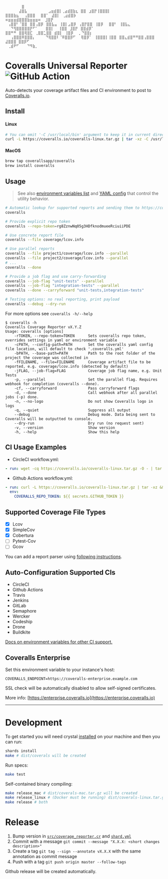 ```
⠀⠀⠀⠀⠀⠀⣿
⠀⠀⠀⠀⠀⣼⣿⣧⠀⠀⠀⠀⠀⠀⠀ ⣠⣶⣾⣿⡇⢀⣴⣾⣿⣷⣆ ⣿⣿⠀⣰⣿⡟⢸⣿⣿⣿⡇ ⣿⣿⣿⣷⣦⠀⠀⢠⣿⣿⣿⠀⠀⣿⣿⠁⠀⣼⣿⡇⠀⢀⣴⣾⣿⡷
⠶⣶⣶⣶⣾⣿⣿⣿⣷⣶⣶⣶⠶  ⣸⣿⡟ ⠀⢠⣿⣿⠃⠈⣿⣿⠀⣿⣿⢠⣿⡿⠀⣿⣿⣧⣤⠀⢸⣿⡇⣠⣿⡿⠀⢠⣿⡟⣿⣿⠀⢸⣿⡿⠀⠀⣿⣿⠃⠀⢸⣿⣧⣄
⠀⠀⠙⢻⣿⣿⣿⣿⣿⡟⠋⠁⠀⠀ ⣿⣿⡇⠀ ⢸⣿⣿⠀⣸⣿⡟⠀⣿⣿⣾⡿⠁ ⣿⣿⠛⠛⠀⣿⣿⢿⣿⣏⠀⢀⣿⣿⣁⣿⣿⠀⣾⣿⡇⠀⢸⣿⡿⠀⠀⡀⠙⣿⣿⡆
⠀⠀⢠⣿⣿⣿⠿⣿⣿⣿⡄⠀⠀⠀ ⠙⢿⣿⣿⠇⠈⠿⣿⣿⡿⠋⠀⠀⢿⣿⡿⠁⠀⢸⣿⣿⣿⡇⢸⣿⣿⠀⣿⣿⣄⣾⣿⠛⠛⣿⣿⢠⣿⣿⣿ ⣼⣿⣿⣿ ⣿⣿⡿⠋⠀
⠀⢀⣾⠟⠋⠀⠀⠀⠙⠻⣷⡀⠀⠀
```

# Coveralls Universal Reporter ![GitHub Action](https://github.com/coverallsapp/coverage-reporter/workflows/Build/badge.svg)

Auto-detects your coverage artifact files and CI environment to post to [Coveralls.io](https://coveralls.io).

## Install

#### Linux

```bash
# You can omit '-C /usr/local/bin' argument to keep it in current directory
curl -L https://coveralls.io/coveralls-linux.tar.gz | tar -xz -C /usr/local/bin
```

#### MacOS

```bash
brew tap coverallsapp/coveralls
brew install coveralls
```

## Usage

> See also [environment variables list](./doc/configuration.md#env-variables) and [YAML config](./doc/configuration.md#yaml-config) that control the utility behavior.

```bash
# Automatic lookup for supported reports and sending them to https://coveralls.io
coveralls

# Provide explicit repo token
coveralls --repo-token=rg8ZznwNq05g3HDfknodmueeRciuiiPDE

# Use concrete report file
coveralls --file coverage/lcov.info

# Use parallel reports
coveralls --file project1/coverage/lcov.info --parallel
coveralls --file project2/coverage/lcov.info --parallel
# ...
coveralls --done

# Provide a job flag and use carry-forwarding
coveralls --job-flag "unit-tests" --parallel
coveralls --job-flag "integration-tests" --parallel
coveralls --done --carryforward "unit-tests,integration-tests"

# Testing options: no real reporting, print payload
coveralls --debug --dry-run
```

For more options see `coveralls -h/--help`

```
$ coveralls -h
Coveralls Coverage Reporter vX.Y.Z
Usage: coveralls [options]
    -rTOKEN, --repo-token=TOKEN      Sets coveralls repo token, overrides settings in yaml or environment variable
    -cPATH, --config-path=PATH       Set the coveralls yaml config file location, will default to check '.coveralls.yml'
    -bPATH, --base-path=PATH         Path to the root folder of the project the coverage was collected in
    -fFILENAME, --file=FILENAME      Coverage artifact file to be reported, e.g. coverage/lcov.info (detected by default)
    -jFLAG, --job-flag=FLAG          Coverage job flag name, e.g. Unit Tests
    -p, --parallel                   Set the parallel flag. Requires webhook for completion (coveralls --done).
    -cf, --carryforward              Pass carryforward flags
    -d, --done                       Call webhook after all parallel jobs (-p) done.
    -n, --no-logo                    Do not show Coveralls logo in logs
    -q, --quiet                      Suppress all output
    --debug                          Debug mode. Data being sent to Coveralls will be outputted to console.
    --dry-run                        Dry run (no request sent)
    -v, --version                    Show version
    -h, --help                       Show this help
```

## CI Usage Examples

* CircleCI workflow.yml:

```yaml
- run: wget -cq https://coveralls.io/coveralls-linux.tar.gz -O - | tar -xz && ./coveralls
```

* Github Actions workflow.yml:

```yaml
- run: curl -L https://coveralls.io/coveralls-linux.tar.gz | tar -xz && ./coveralls
  env:
    COVERALLS_REPO_TOKEN: ${{ secrets.GITHUB_TOKEN }}
```

## Supported Coverage File Types

- [x] Lcov
- [x] SimpleCov
- [x] Cobertura
- [ ] Pytest-Cov
- [ ] Gcov

You can add a report parser using [following instructions](./doc/development.md#add-coverage-format-support).

## Auto-Configuration Supported CIs

- CircleCI
- Github Actions
- Travis
- Jenkins
- GitLab
- Semaphore
- Wercker
- Codeship
- Drone
- Buildkite

[Docs on environment variables for other CI support.](https://docs.coveralls.io/supported-ci-services#insert-your-ci-here)

## Coveralls Enterprise

Set this environment variable to your instance's host:

```
COVERALLS_ENDPOINT=https://coveralls-enterprise.example.com
```

SSL check will be automatically disabled to allow self-signed certificates.

More info: [https://enterprise.coveralls.io](https://enterprise.coveralls.io)

---

# Development

To get started you will need crystal [installed](https://crystal-lang.org/install/) on your machine and then you can run:

```bash
shards install
make # dist/coverals will be created
```

Run specs:

```bash
make test
```

Self-contained binary compiling:

```bash
make release_mac # dist/coverals-mac.tar.gz will be created
make release_linux # (Docker must be running) dist/coverals-linux.tar.gz will be created
make release # both
```

# Release

1. Bump version in [`src/coverage_reporter.cr`](./src/coverage_reporter.cr) and [`shard.yml`](./shard.yml)
2. Commit with a message `git commit --message "X.X.X: <short changes description>"`
3. Create a tag `git tag --sign --annotate vX.X.X` with the same annotation as commit message
4. Push with a tag `git push origin master --follow-tags`

Github release will be created automatically.
